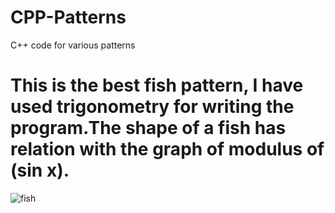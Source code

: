 # CPP-Patterns
C++ code for various patterns


# This is the best fish pattern, I have used trigonometry for writing the program.The shape of a fish has relation with the graph of modulus of (sin x).



![fish](https://github.com/Imran-khattak/CPP-Patterns/assets/98551202/3115e947-ecb8-417e-92c1-5a9bd53f1455)
